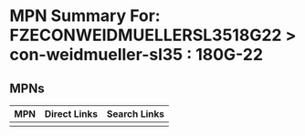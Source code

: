 



# MPN Summary For: FZECONWEIDMUELLERSL3518G22 > con-weidmueller-sl35 : 180G-22

## MPNs
  

|MPN|Direct Links|Search Links|
| :--- | :--- | :--- |
||||
